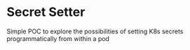 # Secret Setter
Simple POC to explore the possibilities of setting K8s secrets programmatically from within a pod
